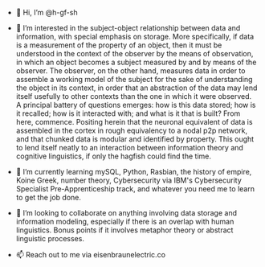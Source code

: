 - 👋 Hi, I’m @h-gf-sh

- 👀 I’m interested in the subject-object relationship between data and information, with special emphasis on storage. More specifically, if data is a measurement of the property of an object, then it must be understood in the context of the observer by the means of observation, in which an object becomes a subject measured by and by means of the observer. The observer, on the other hand, measures data in order to assemble a working model of the subject for the sake of understanding the object in its context, in order that an abstraction of the data may lend itself usefully to other contexts than the one in which it were observed. A principal battery of questions emerges: how is this data stored; how is it recalled; how is it interacted with; and what is it that is built? From here, commence. Positing herein that the neuronal equivalent of data is assembled in the cortex in rough equivalency to a nodal p2p network, and that chunked data is modular and identified by property. This ought to lend itself neatly to an interaction between information theory and cognitive linguistics, if only the hagfish could find the time. 

- 🌱 I’m currently learning mySQL, Python, Rasbian, the history of empire, Koine Greek, number theory, Cybersecurity via IBM's Cybersecurity Specialist Pre-Apprenticeship track, and whatever you need me to learn to get the job done.
- 💞️ I’m looking to collaborate on anything involving data storage and information modeling, especially if there is an overlap with human linguistics. Bonus points if it involves metaphor theory or abstract linguistic processes.  
- 📫 Reach out to me via eisenbraunelectric.co


